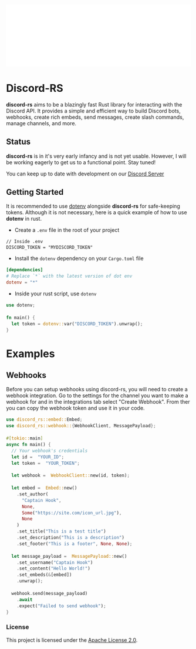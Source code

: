 ![alt text](/assets/discord-rs-banner-white.png)

# Discord-RS

**discord-rs** aims to be a blazingly fast  Rust library for interacting with the Discord API. It provides a simple and efficient way to build Discord bots, webhooks, create rich embeds, send messages, create slash commands, manage channels, and more.

## Status

**discord-rs** is in it's very early infancy and is not yet usable. However, I will be working eagerly to get us to a functional point. Stay tuned!

You can keep up to date with development on our [Discord Server](https://discord.gg/RT4q6Y7Xkh)

## Getting Started

It is recommended to use [dotenv](https://crates.io/crates/dotenv) alongside **discord-rs** for safe-keeping tokens. Although it is not necessary, here is a quick example of how to use **dotenv** in rust.

- Create a `.env` file in the root of your project
```env
// Inside .env
DISCORD_TOKEN = "MYDISCORD_TOKEN"
```
- Install the `dotenv` dependency on your `Cargo.toml` file
```toml
[dependencies]
# Replace `*` with the latest version of dot env
dotenv = "*"
```
- Inside your rust script, use `dotenv`
```rust
use dotenv;

fn main() {
  let token = dotenv::var("DISCORD_TOKEN").unwrap();
}
```

# Examples

## Webhooks
Before you can setup webhooks using discord-rs, you will need to create a webhook integration. Go to the settings for the channel you want to make a webhook for and in the integrations tab select "Create Webhook". From ther you can copy the webhook token and use it in your code.

```rust
use discord_rs::embed::Embed;
use discord_rs::webhook::{WebhookClient, MessagePayload};

#[tokio::main]
async fn main() {
  // Your webhook's credentials
  let id =  "YOUR_ID";
  let token =  "YOUR_TOKEN";

  let webhook =  WebhookClient::new(id, token);

  let embed =  Embed::new()
    .set_author(
      "Captain Hook",
      None,
      Some("https://site.com/icon_url.jpg"),
      None
    )
    .set_title("This is a test title")
    .set_description("This is a description")
    .set_footer("This is a footer", None, None);

  let message_payload =  MessagePayload::new()
    .set_username("Captain Hook")
    .set_content("Hello World!")
    .set_embeds(&[embed])
    .unwrap();

  webhook.send(message_payload)
    .await
    .expect("Failed to send webhook");
}
```
 
### License

This project is licensed under the [Apache License 2.0](https://www.apache.org/licenses/LICENSE-2.0).